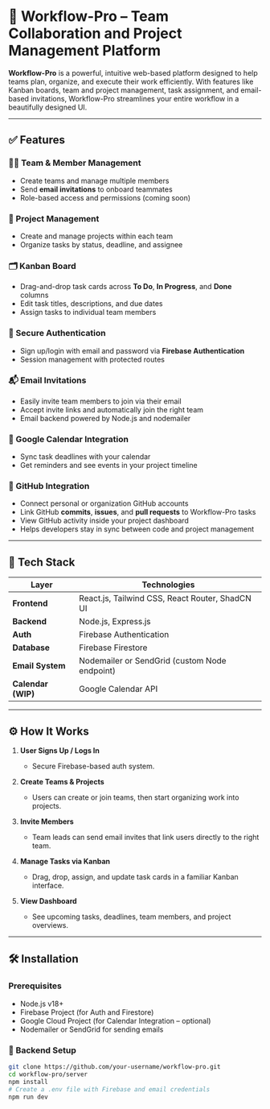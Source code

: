 # 🚀 Workflow-Pro – Team Collaboration and Project Management Platform

**Workflow-Pro** is a powerful, intuitive web-based platform designed to help teams plan, organize, and execute their work efficiently. With features like Kanban boards, team and project management, task assignment, and email-based invitations, Workflow-Pro streamlines your entire workflow in a beautifully designed UI.

---

## ✅ Features

### 🧑‍💼 Team & Member Management

- Create teams and manage multiple members
- Send **email invitations** to onboard teammates
- Role-based access and permissions (coming soon)

### 📁 Project Management

- Create and manage projects within each team
- Organize tasks by status, deadline, and assignee

### 🗂️ Kanban Board

- Drag-and-drop task cards across **To Do**, **In Progress**, and **Done** columns
- Edit task titles, descriptions, and due dates
- Assign tasks to individual team members

### 🔐 Secure Authentication

- Sign up/login with email and password via **Firebase Authentication**
- Session management with protected routes

### 📬 Email Invitations

- Easily invite team members to join via their email
- Accept invite links and automatically join the right team
- Email backend powered by Node.js and nodemailer

### 📆 Google Calendar Integration

- Sync task deadlines with your calendar
- Get reminders and see events in your project timeline

### 🔗 GitHub Integration

- Connect personal or organization GitHub accounts
- Link GitHub **commits**, **issues**, and **pull requests** to Workflow-Pro tasks
- View GitHub activity inside your project dashboard
- Helps developers stay in sync between code and project management

---

## 🧱 Tech Stack

| Layer              | Technologies                                     |
| ------------------ |--------------------------------------------------|
| **Frontend**       | React.js, Tailwind CSS, React Router, ShadCN UI  |
| **Backend**        | Node.js, Express.js                              |
| **Auth**           | Firebase Authentication                          |
| **Database**       | Firebase Firestore                               |
| **Email System**   | Nodemailer or SendGrid (custom Node endpoint)    |
| **Calendar (WIP)** | Google Calendar API                              |

---

## ⚙️ How It Works

1. **User Signs Up / Logs In**
   - Secure Firebase-based auth system.

2. **Create Teams & Projects**
   - Users can create or join teams, then start organizing work into projects.

3. **Invite Members**
   - Team leads can send email invites that link users directly to the right team.

4. **Manage Tasks via Kanban**
   - Drag, drop, assign, and update task cards in a familiar Kanban interface.

5. **View Dashboard**
   - See upcoming tasks, deadlines, team members, and project overviews.


---

## 🛠️ Installation

### Prerequisites

- Node.js v18+
- Firebase Project (for Auth and Firestore)
- Google Cloud Project (for Calendar Integration – optional)
- Nodemailer or SendGrid for sending emails

### 🔧 Backend Setup

```bash
git clone https://github.com/your-username/workflow-pro.git
cd workflow-pro/server
npm install
# Create a .env file with Firebase and email credentials
npm run dev
